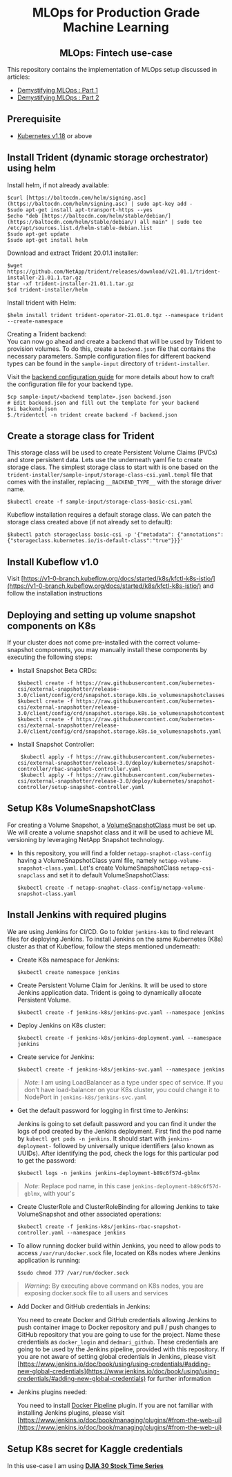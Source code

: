 <div align="center">
<h1>MLOps for Production Grade Machine Learning</h1>
<h2> MLOps: Fintech use-case </h2>
</div>
This repository contains the implementation of MLOps setup discussed in articles:

 - [Demystifying MLOps : Part 1](#)
 - [Demystifying MLOps : Part 2](#)

## Prerequisite
- [Kubernetes v1.18](https://v1-18.docs.kubernetes.io/docs/setup/) or above

## Install Trident (dynamic storage orchestrator) using helm
Install helm, if not already available:

    $curl [https://baltocdn.com/helm/signing.asc](https://baltocdn.com/helm/signing.asc) | sudo apt-key add -  
    $sudo apt-get install apt-transport-https --yes
    $echo "deb [https://baltocdn.com/helm/stable/debian/](https://baltocdn.com/helm/stable/debian/) all main" | sudo tee /etc/apt/sources.list.d/helm-stable-debian.list
    $sudo apt-get update
    $sudo apt-get install helm
Download and extract Trident 20.01.1 installer:

    $wget https://github.com/NetApp/trident/releases/download/v21.01.1/trident-installer-21.01.1.tar.gz
    $tar -xf trident-installer-21.01.1.tar.gz
    $cd trident-installer/helm
    
  Install trident with Helm:
 
    $helm install trident trident-operator-21.01.0.tgz --namespace trident --create-namespace
  Creating a Trident backend:
  <br>
  You can now go ahead and create a backend that will be used by Trident to provision volumes. To do this, create a  `backend.json`  file that contains the necessary parameters. Sample configuration files for different backend types can be found in the  `sample-input`  directory of `trident-installer`.

Visit the  [backend configuration guide](https://netapp-trident.readthedocs.io/en/stable-v21.01/kubernetes/operations/tasks/backends/index.html#backend-configuration)  for more details about how to craft the configuration file for your backend type.

    $cp sample-input/<backend template>.json backend.json
    # Edit backend.json and fill out the template for your backend
    $vi backend.json
    $./tridentctl -n trident create backend -f backend.json

## Create a storage class for Trident
This storage class will be used to create Persistent Volume Claims (PVCs) and store persistent data.
Lets use the underneath yaml fie to create storage class.
The simplest storage class to start with is one based on the `trident-installer/sample-input/storage-class-csi.yaml.templ` file that comes with the installer, replacing `__BACKEND_TYPE__` with the storage driver name.

    $kubectl create -f sample-input/storage-class-basic-csi.yaml
 Kubeflow installation requires a default storage class. We can patch the storage class created above (if not already set to default):
 
    $kubectl patch storageclass basic-csi -p '{"metadata": {"annotations":{"storageclass.kubernetes.io/is-default-class":"true"}}}'

## Install Kubeflow v1.0
Visit [https://v1-0-branch.kubeflow.org/docs/started/k8s/kfctl-k8s-istio/](https://v1-0-branch.kubeflow.org/docs/started/k8s/kfctl-k8s-istio/) and follow the installation instructions 

## Deploying and setting up volume snapshot components on K8s
If your cluster does not come pre-installed with the correct volume-snapshot components, you may manually install these components by executing the following steps:

 - Install Snapshot Beta CRDs:
 
       $kubectl create -f https://raw.githubusercontent.com/kubernetes-csi/external-snapshotter/release-3.0/client/config/crd/snapshot.storage.k8s.io_volumesnapshotclasses.yaml
       $kubectl create -f https://raw.githubusercontent.com/kubernetes-csi/external-snapshotter/release-3.0/client/config/crd/snapshot.storage.k8s.io_volumesnapshotcontents.yaml
       $kubectl create -f https://raw.githubusercontent.com/kubernetes-csi/external-snapshotter/release-3.0/client/config/crd/snapshot.storage.k8s.io_volumesnapshots.yaml
 - Install Snapshot Controller:
   
        $kubectl apply -f https://raw.githubusercontent.com/kubernetes-csi/external-snapshotter/release-3.0/deploy/kubernetes/snapshot-controller/rbac-snapshot-controller.yaml
        $kubectl apply -f https://raw.githubusercontent.com/kubernetes-csi/external-snapshotter/release-3.0/deploy/kubernetes/snapshot-controller/setup-snapshot-controller.yaml
        
## Setup K8s VolumeSnapshotClass
 For creating a Volume Snapshot, a [VolumeSnapshotClass](https://netapp-trident.readthedocs.io/en/stable-v20.01/kubernetes/concepts/objects.html#kubernetes-volumesnapshotclass-objects) must be set up. We will create a volume snapshot class and it will be used to achieve ML versioning by leveraging NetApp Snapshot technology.
 
 - In this repository, you will find a folder `netapp-snaphot-class-config` having a VolumeSnapshotClass yaml file, namely `netapp-volume-snapshot-class.yaml`. Let's create VolumeSnapshotClass  `netapp-csi-snapclass`  and set it to default VolumeSnapshotClass:
 
       $kubectl create -f netapp-snaphot-class-config/netapp-volume-snapshot-class.yaml

## Install Jenkins with required plugins
We are using Jenkins for CI/CD. Go to folder `jenkins-k8s` to find relevant files for deploying Jenkins. To install Jenkins on the same Kubernetes (K8s) cluster as that of Kubeflow, follow the steps mentioned underneath:

 - Create K8s namespace for Jenkins:
 
	   $kubectl create namespace jenkins
- Create Persistent Volume Claim for Jenkins. It will be used to store Jenkins application data. Trident is going to dynamically allocate Persistent Volume. 

      $kubectl create -f jenkins-k8s/jenkins-pvc.yaml --namespace jenkins
- Deploy Jenkins on K8s cluster:

      $kubectl create -f jenkins-k8s/jenkins-deployment.yaml --namespace jenkins
- Create service for Jenkins:

      $kubectl create -f jenkins-k8s/jenkins-svc.yaml --namespace jenkins

> *Note*: I am using LoadBalancer as a type under spec of service. If you don't have load-balancer on your K8s cluster, you could change it to NodePort in `jenkins-k8s/jenkins-svc.yaml`
- Get the default password for logging in first time to Jenkins:
  
  Jenkins is going to set default password and you can find it under the logs of pod created by the Jenkins deployment. First find the pod name by `kubectl get pods -n jenkins`. It should start with `jenkins-deployment-` followed by universally unique identifiers (also known as UUIDs). After identifying the pod, check the logs for this particular pod to get the password:
 

      $kubectl logs -n jenkins jenkins-deployment-b89c6f57d-gblmx

> *Note*: Replace pod name, in this case `jenkins-deployment-b89c6f57d-gblmx`, with your's

-  Create ClusterRole and ClusterRoleBinding for allowing Jenkins to take VolumeSnapshot and other associated operations:

       $kubectl create -f jenkins-k8s/jenkins-rbac-snapshot-controller.yaml --namespace jenkins
- To allow running docker build within Jenkins, you need to allow pods to access `/var/run/docker.sock` file, located on K8s nodes where Jenkins application is running:

      $sudo chmod 777 /var/run/docker.sock

> *Warning*: By executing above command on K8s nodes, you are exposing docker.sock file to all users and services

- Add Docker and GitHub credentials in Jenkins:
  
  You need to create Docker and GitHub credentials allowing Jenkins to push container image to Docker repository and pull / push changes to GitHub repository that you are going to use for the project. Name these credentials as `docker_login` and `dedmari_github`. These credentials are going to be used by the Jenkins pipeline, provided with this repository. If you are not aware of setting global credentials in Jenkins, please visit [https://www.jenkins.io/doc/book/using/using-credentials/#adding-new-global-credentials](https://www.jenkins.io/doc/book/using/using-credentials/#adding-new-global-credentials) for further information
- Jenkins plugins needed:

  You need to install [Docker Pipeline](https://plugins.jenkins.io/docker-workflow/) plugin. If you are not familiar with installing Jenkins plugins, please visit [https://www.jenkins.io/doc/book/managing/plugins/#from-the-web-ui](https://www.jenkins.io/doc/book/managing/plugins/#from-the-web-ui)

## Setup K8s secret for Kaggle credentials
In this use-case I am using [**DJIA 30 Stock Time Series**](https://www.kaggle.com/szrlee/stock-time-series-20050101-to-20171231)
<!--stackedit_data:
eyJoaXN0b3J5IjpbLTEyNDkzNzQyNzEsLTE4NDYyNTAyODgsLT
E0NDQwMTE5NjQsMTQ3Njk1OTY5MiwtODE3Njc3MDMyLDE3Mzk4
NjY2MSwtMTYzNzIyODExNCwtMjE2NTYyMTA0LC0xOTU4NDQyND
IwLC0xMzcwNzEzMzY2LC04MDk5MTY1MzksLTYzODgyNDMyMCwx
NjYzODE5MTY0LDI4Njk4NjIxOCwtMTU4OTM4ODI4NiwtMTY3OT
EwNTc4MCwtMTQyNjg5MDkxLDY2Nzk1MDYyMCwxNTMzMjUxMjk1
LC0xNzI4OTgxMDhdfQ==
-->